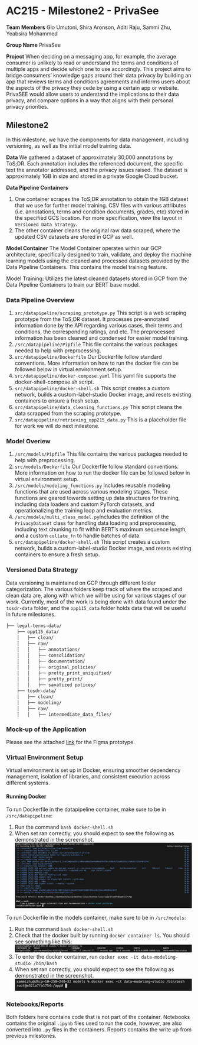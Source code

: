 # AC215 - Milestone2 - PrivaSee

**Team Members** Glo Umutoni, Shira Aronson, Aditi Raju, Sammi Zhu, Yeabsira Mohammed

**Group Name** PrivaSee

**Project** When deciding on a messaging app, for example, the average consumer is unlikely to read or understand the terms and conditions of multiple apps and decide which one to use accordingly. This project aims to bridge consumers’ knowledge gaps around their data privacy by building an app that reviews terms and conditions agreements and informs users about the aspects of the privacy they cede by using a certain app or website. PrivaSEE would allow users to understand the implications to their data privacy, and compare options in a way that aligns with their personal privacy priorities.

## Milestone2
In this milestone, we have the components for data management, including versioning, as well as the initial model training data. 

**Data** We gathered a dataset of approximately 30,000 annotations by ToS;DR. Each annotation includes the referenced document, the specific text the annotator addressed, and the privacy issues raised. The dataset is approximately 1GB in size and stored in a private Google Cloud bucket.

**Data Pipeline Containers** 
1. One container scrapes the ToS;DR annotation to obtain the 1GB dataset that we use for further model training. CSV files with various attributes (i.e. annotations, terms and condition documents, grades, etc) stored in the specified GCS location. For more specification, view the layout in `Versioned Data Strategy`. 
2. The other container cleans the original raw data scraped, where the updated CSV datasets are stored in GCP as well. 

**Model Container** 
The Model Container operates within our GCP architecture, specifically designed to train, validate, and deploy the machine learning models using the cleaned and processed datasets provided by the Data Pipeline Containers.  This contains the model training feature.

Model Training: Utilizes the latest cleaned datasets stored in GCP from the Data Pipeline Containers to train our BERT base model.


### Data Pipeline Overview
1. `src/datapipeline/scraping_prototype.py` This script is a web scraping prototype from the ToS;DR dataset. It processes pre-annotated information done by the API regarding various cases, their terms and conditions, the corresponding ratings, and etc. The preprocessed information has been cleaned and condensed for easier model training. 
2. `/src/datapipeline/Pipfile` This file contains the various packages needed to help with preprocessing.
3. `src/datapipeline/Dockerfile` Our Dockerfile follow standard conventions. More information on how to run the docker file can be followed below in virtual environment setup. 
4. `src/datapipeline/docker-compose.yaml` This yaml file supports the docker-shell-compose.sh script. 
5. `src/datapipeline/docker-shell.sh` This script creates a custom network, builds a custom-label-studio Docker image, and resets existing containers to ensure a fresh setup.
6. `src/datapipeline/data_cleaning_functions.py` This script cleans the data scrapped from the scraping prototype. 
7. `src/datapipeline/retrieving_opp215_data.py` This is a placeholder file for work we will do next milestone. 

### Model Overiew
1. `/src/models/Pipfile` This file contains the various packages needed to help with preprocessing.
2. `src/models/Dockerfile` Our Dockerfile follow standard conventions. More information on how to run the docker file can be followed below in virtual environment setup. 
3. `/src/models/modeling_functions.py` Includes reusable modeling functions that are used across various modeling stages. These functions are geared towards setting up data structures for training, including data loaders and custom PyTorch datasets, and operationalizing the training loop and evaluation metrics.
4. `/src/models/multi_class_model.py`Includes the definition of the `PrivacyDataset` class for handling data loading and preprocessing, including text chunking to fit within BERT’s maximum sequence length, and a custom `collate_fn` to handle batches of data.
6. `src/datapipeline/docker-shell.sh` This script creates a custom network, builds a custom-label-studio Docker image, and resets existing containers to ensure a fresh setup.


### Versioned Data Strategy
Data versioning is maintained on GCP through different folder categorization. The various folders keep track of where the scraped and clean data are, along with which we will be using for various stages of our work. Currently, most of the work is being done with data found under the `tosdr-data` folder, and the `opp115_data` folder holds data that will be useful in future milestones. 
```
├── legal-terms-data/
    ├── opp115_data/
    │   ├── clean/
    │   ├── raw/
    │   │   ├── annotations/        
    │   │   ├── consolidation/ 
    │   │   ├── documentation/ 
    │   │   ├── original_policies/    
    │   │   ├── pretty_print_uniquified/ 
    │   │   ├── pretty_print/
    │   │   ├── sanatized polices/          
    ├── tosdr-data/
    │   ├── clean/
    │   ├── modeling/
    │   ├── raw/
    │   │   ├── intermediate_data_files/        
```

### Mock-up of the Application
Please see the attached [link](https://www.figma.com/proto/2vH2YvNCwrQwaWzuAyjBRf/Untitled?node-id=1-8&node-type=canvas&t=zR7ESBDVrApvzAjv-1&scaling=scale-down&content-scaling=fixed&page-id=0%3A1) for the Figma prototype.

### Virtual Environment Setup
Virtual environment is set up in Docker, ensuring smoother dependency management, isolation of libraries, and consistent execution across different systems.
#### Running Docker 
To run Dockerfile in the datapipeline container, make sure to be in `/src/datapipeline`:
1. Run the command `bash docker-shell.sh`
2. When set ran correctly, you should expect to see the following as demonstrated in the screenshot.
![Image](reports/docker-screenshot.png)

To run Dockerfile in the models container, make sure to be in `/src/models`:
1. Run the command `bash docker-shell.sh`
2. Check that the docker built by running `docker container ls`. You should see something like this:
![Image](reports/docker-container.png)
3. To enter the docker container, run `docker exec -it data-modeling-studio /bin/bash`
2. When set ran correctly, you should expect to see the following as demonstrated in the screenshot.
![Image](reports/models-docker.png)


### Notebooks/Reports
Both folders here contains code that is not part of the container. Notebooks contains the original `.ipynb` files used to run the code, however, are also converted into `.py` files in the containers. Reports contains the write up from previous milestones. 
